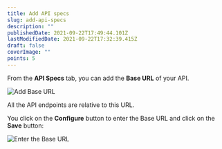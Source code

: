 ```yaml
---
title: Add API specs
slug: add-api-specs
description: ""
publishedDate: 2021-09-22T17:49:44.101Z
lastModifiedDate: 2021-09-22T17:32:39.415Z
draft: false
coverImage: ""
points: 5
---
```


From the **API Specs** tab, you can add the **Base URL** of your API.

![Add Base URL](https://raw.githubusercontent.com/RapidAPI/DevRel-Stack-Data/dev/learn/courses/learn-rapidapi-hub-provider/images/image5.png)

<Callout>
  All the API endpoints are relative to this URL.
</Callout>

You click on the **Configure** button to enter the Base URL and click on the **Save** button:

![Enter the Base URL](https://raw.githubusercontent.com/RapidAPI/DevRel-Stack-Data/dev/learn/courses/learn-rapidapi-hub-provider/images/image6.png)
